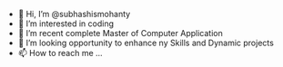 - 👋 Hi, I’m @subhashismohanty
- 👀 I’m interested in coding
- 🌱 I’m recent complete Master of Computer Application
- 💞️ I’m looking opportunity to enhance ny Skills and Dynamic projects
- 📫 How to reach me ...

<!---
subhashismohanty/subhashismohanty is a ✨ special ✨ repository because its `README.md` (this file) appears on your GitHub profile.
You can click the Preview link to take a look at your changes.
--->
